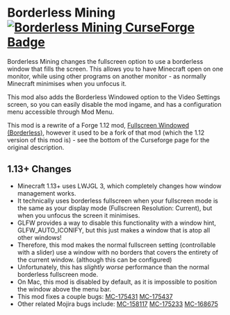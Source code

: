 # Borderless Mining [![Borderless Mining CurseForge Badge](http://cf.way2muchnoise.eu/full_borderless-mining_borders%20removed.svg)](https://www.curseforge.com/minecraft/mc-mods/borderless-mining)
Borderless Mining changes the fullscreen option to use a borderless window that fills the screen. This allows you to have Minecraft open on one monitor, while using other programs on another monitor - as normally Minecraft minimises when you unfocus it.

This mod also adds the Borderless Windowed option to the Video Settings screen, so you can easily disable the mod ingame, and has a configuration menu accessible through Mod Menu.

This mod is a rewrite of a Forge 1.12 mod, [Fullscreen Windowed (Borderless)](https://minecraft.curseforge.com/projects/fullscreen-windowed-borderless-for-minecraft), however it used to be a fork of that mod (which the 1.12 version of this mod is) - see the bottom of the Curseforge page for the original description.

## 1.13+ Changes
- Minecraft 1.13+ uses LWJGL 3, which completely changes how window management works.
- It technically uses borderless fullscreen when your fullscreen mode is the same as your display mode (Fullscreen Resolution: Current), but when you unfocus the screen it minimises.
- GLFW provides a way to disable this functionality with a window hint, GLFW\_AUTO\_ICONIFY, but this just makes a window that is atop all other windows!
- Therefore, this mod makes the normal fullscreen setting (controllable with a slider) use a window with no borders that covers the entirety of the current window. (although this can be configured)
- Unfortunately, this has *slightly worse* performance than the normal borderless fullscreen mode.
- On Mac, this mod is disabled by default, as it is impossible to position the window above the menu bar.
- This mod fixes a couple bugs: [MC-175431](https://bugs.mojang.com/browse/MC-175431) [MC-175437](https://bugs.mojang.com/browse/MC-175437)
- Other related Mojira bugs include: [MC-158117](https://bugs.mojang.com/browse/MC-158117) [MC-175233](https://bugs.mojang.com/browse/MC-175233) [MC-168675](https://bugs.mojang.com/browse/MC-168675)